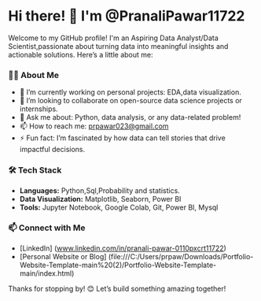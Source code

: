 # Hi there! 👋 I'm @PranaliPawar11722

Welcome to my GitHub profile! I'm an Aspiring Data Analyst/Data Scientist,passionate about turning data into meaningful insights and actionable solutions. Here’s a little about me:

### 👨‍💻 About Me
- 🔭 I’m currently working on personal projects: EDA,data visualization.
- 👯 I’m looking to collaborate on open-source data science projects or internships.
- 💬 Ask me about: Python, data analysis, or any data-related problem!
- 📫 How to reach me: prpawar023@gmail.com
- ⚡ Fun fact: I’m fascinated by how data can tell stories that drive impactful decisions.

### 🛠️ Tech Stack
- **Languages:** Python,Sql,Probability and statistics.
- **Data Visualization:** Matplotlib, Seaborn, Power BI
- **Tools:** Jupyter Notebook, Google Colab, Git, Power BI, Mysql

### 📫 Connect with Me
- [LinkedIn] (www.linkedin.com/in/pranali-pawar-0110pxcrt11722)
- [Personal Website or Blog] (file:///C:/Users/prpaw/Downloads/Portfolio-Website-Template-main%20(2)/Portfolio-Website-Template-main/index.html)

Thanks for stopping by! 😊 Let’s build something amazing together!

